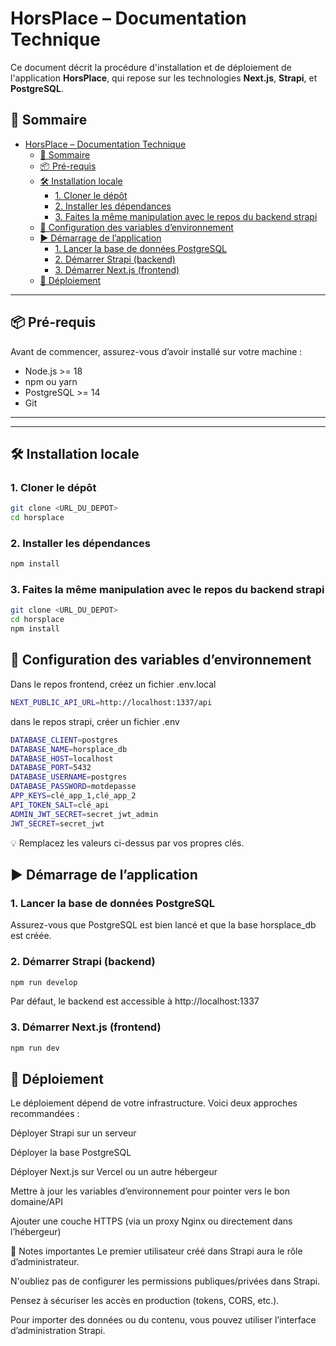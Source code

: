 # HorsPlace – Documentation Technique

Ce document décrit la procédure d'installation et de déploiement de l'application **HorsPlace**, qui repose sur les technologies **Next.js**, **Strapi**, et **PostgreSQL**.

## 🧾 Sommaire

- [HorsPlace – Documentation Technique](#horsplace--documentation-technique)
  - [🧾 Sommaire](#-sommaire)
  - [📦 Pré-requis](#-pré-requis)
  - [🛠️ Installation locale](#️-installation-locale)
    - [1. Cloner le dépôt](#1-cloner-le-dépôt)
    - [2. Installer les dépendances](#2-installer-les-dépendances)
    - [3. Faites la même manipulation avec le repos du backend strapi](#3-faites-la-même-manipulation-avec-le-repos-du-backend-strapi)
  - [🔐 Configuration des variables d’environnement](#-configuration-des-variables-denvironnement)
  - [▶️ Démarrage de l’application](#️-démarrage-de-lapplication)
    - [1. Lancer la base de données PostgreSQL](#1-lancer-la-base-de-données-postgresql)
    - [2. Démarrer Strapi (backend)](#2-démarrer-strapi-backend)
    - [3. Démarrer Next.js (frontend)](#3-démarrer-nextjs-frontend)
  - [🚀 Déploiement](#-déploiement)

---

## 📦 Pré-requis

Avant de commencer, assurez-vous d’avoir installé sur votre machine :

- Node.js >= 18
- npm ou yarn
- PostgreSQL >= 14
- Git

---


---

## 🛠️ Installation locale

### 1. Cloner le dépôt

```bash
git clone <URL_DU_DEPOT>
cd horsplace
```

### 2. Installer les dépendances

```bash
npm install

```

### 3. Faites la même manipulation avec le repos du backend strapi

```bash
git clone <URL_DU_DEPOT>
cd horsplace
npm install
```

## 🔐 Configuration des variables d’environnement

Dans le repos frontend, créez un fichier .env.local

```bash
NEXT_PUBLIC_API_URL=http://localhost:1337/api

```

dans le repos strapi, créer un fichier .env

```bash
DATABASE_CLIENT=postgres
DATABASE_NAME=horsplace_db
DATABASE_HOST=localhost
DATABASE_PORT=5432
DATABASE_USERNAME=postgres
DATABASE_PASSWORD=motdepasse
APP_KEYS=clé_app_1,clé_app_2
API_TOKEN_SALT=clé_api
ADMIN_JWT_SECRET=secret_jwt_admin
JWT_SECRET=secret_jwt


```
💡 Remplacez les valeurs ci-dessus par vos propres clés.

## ▶️ Démarrage de l’application

### 1. Lancer la base de données PostgreSQL
Assurez-vous que PostgreSQL est bien lancé et que la base horsplace_db est créée.

### 2. Démarrer Strapi (backend)

```bash
npm run develop

```
Par défaut, le backend est accessible à http://localhost:1337

### 3. Démarrer Next.js (frontend)

```bash
npm run dev

```

## 🚀 Déploiement
Le déploiement dépend de votre infrastructure. Voici deux approches recommandées :

Déployer Strapi sur un serveur 

Déployer la base PostgreSQL 

Déployer Next.js sur Vercel ou un autre hébergeur

Mettre à jour les variables d’environnement pour pointer vers le bon domaine/API

Ajouter une couche HTTPS (via un proxy Nginx ou directement dans l’hébergeur)

📝 Notes importantes
Le premier utilisateur créé dans Strapi aura le rôle d’administrateur.

N'oubliez pas de configurer les permissions publiques/privées dans Strapi.

Pensez à sécuriser les accès en production (tokens, CORS, etc.).

Pour importer des données ou du contenu, vous pouvez utiliser l’interface d’administration Strapi.

